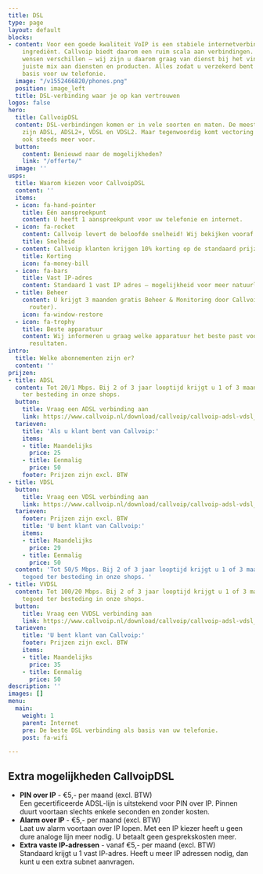 ```yaml
---
title: DSL
type: page
layout: default
blocks:
- content: Voor een goede kwaliteit VoIP is een stabiele internetverbinding een noodzakelijk
    ingrediënt. Callvoip biedt daarom een ruim scala aan verbindingen. Situaties en
    wensen verschillen – wij zijn u daarom graag van dienst bij het vinden van de
    juiste mix aan diensten en producten. Alles zodat u verzekerd bent van de beste
    basis voor uw telefonie.
  image: "/v1552466820/phones.png"
  position: image_left
  title: DSL-verbinding waar je op kan vertrouwen
logos: false
hero:
  title: CallvoipDSL
  content: DSL-verbindingen komen er in vele soorten en maten. De meestvoorkomende
    zijn ADSL, ADSL2+, VDSL en VDSL2. Maar tegenwoordig komt vectoring en bonding
    ook steeds meer voor.
  button:
    content: Benieuwd naar de mogelijkheden?
    link: "/offerte/"
  image: ''
usps:
  title: Waarom kiezen voor CallvoipDSL
  content: ''
  items:
  - icon: fa-hand-pointer
    title: Één aanspreekpunt
    content: U heeft 1 aanspreekpunt voor uw telefonie en internet.
  - icon: fa-rocket
    content: Callvoip levert de beloofde snelheid! Wij bekijken vooraf met u de mogelijkheden.
    title: Snelheid
  - content: Callvoip klanten krijgen 10% korting op de standaard prijzen.
    title: Korting
    icon: fa-money-bill
  - icon: fa-bars
    title: Vast IP-adres
    content: Standaard 1 vast IP adres – mogelijkheid voor meer natuurlijk.
  - title: Beheer
    content: U krijgt 3 maanden gratis Beheer & Monitoring door Callvoip (i.c.m. Draytek
      router).
    icon: fa-window-restore
  - icon: fa-trophy
    title: Beste apparatuur
    content: Wij informeren u graag welke apparatuur het beste past voor de beste
      resultaten.
intro:
  title: Welke abonnementen zijn er?
  content: ''
prijzen:
- title: ADSL
  content: Tot 20/1 Mbps. Bij 2 of 3 jaar looptijd krijgt u 1 of 3 maandbedragen tegoed
    ter besteding in onze shops.
  button:
    title: Vraag een ADSL verbinding aan
    link: https://www.callvoip.nl/download/callvoip/callvoip-adsl-vdsl_aanvraagformulier.pdf
  tarieven:
    title: 'Als u klant bent van Callvoip:'
    items:
    - title: Maandelijks
      price: 25
    - title: Eenmalig
      price: 50
    footer: Prijzen zijn excl. BTW
- title: VDSL
  button:
    title: Vraag een VDSL verbinding aan
    link: https://www.callvoip.nl/download/callvoip/callvoip-adsl-vdsl_aanvraagformulier.pdf
  tarieven:
    footer: Prijzen zijn excl. BTW
    title: 'U bent klant van Callvoip:'
    items:
    - title: Maandelijks
      price: 29
    - title: Eenmalig
      price: 50
  content: 'Tot 50/5 Mbps. Bij 2 of 3 jaar looptijd krijgt u 1 of 3 maandbedragen
    tegoed ter besteding in onze shops. '
- title: VVDSL
  content: Tot 100/20 Mbps. Bij 2 of 3 jaar looptijd krijgt u 1 of 3 maandbedragen
    tegoed ter besteding in onze shops.
  button:
    title: Vraag een VVDSL verbinding aan
    link: https://www.callvoip.nl/download/callvoip/callvoip-adsl-vdsl_aanvraagformulier.pdf
  tarieven:
    title: 'U bent klant van Callvoip:'
    footer: Prijzen zijn excl. BTW
    items:
    - title: Maandelijks
      price: 35
    - title: Eenmalig
      price: 50
description: ''
images: []
menu:
  main:
    weight: 1
    parent: Internet
    pre: De beste DSL verbinding als basis van uw telefonie.
    post: fa-wifi

---
```

## Extra mogelijkheden CallvoipDSL

* <b>PIN over IP</b> - €5,- per maand (excl. BTW)<br> Een gecertificeerde ADSL-lijn is uitstekend voor PIN over IP. Pinnen duurt voortaan slechts enkele seconden en zonder kosten.
* <b>Alarm over IP</b> - €5,- per maand (excl. BTW) <br> Laat uw alarm voortaan over IP lopen. Met een IP kiezer heeft u geen dure analoge lijn meer nodig. U betaalt geen gesprekskosten meer.
* <b>Extra vaste IP-adressen</b> - vanaf €5,- per maand (excl. BTW) <br> Standaard krijgt u 1 vast IP-adres. Heeft u meer IP adressen nodig, dan kunt u een extra subnet aanvragen.
